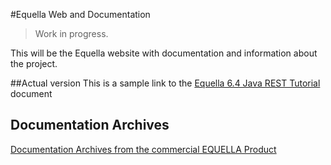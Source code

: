 #Equella Web and Documentation
>Work in progress.

This will be the Equella website with documentation and information about the project.

##Actual version
This is a sample link to the [Equella 6.4 Java REST Tutorial ](6.4/EQUELLA_6.4_Java_REST_Tutorial.pdf) document

## Documentation Archives

[Documentation Archives from the commercial EQUELLA Product](documentationarchives/ArchivedDocumentationListing.md)



